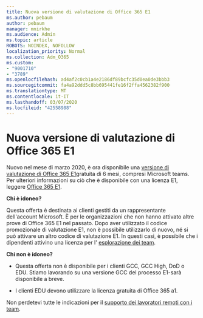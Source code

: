 ```yaml
---
title: Nuova versione di valutazione di Office 365 E1
ms.author: pebaum
author: pebaum
manager: mnirkhe
ms.audience: Admin
ms.topic: article
ROBOTS: NOINDEX, NOFOLLOW
localization_priority: Normal
ms.collection: Adm_O365
ms.custom:
- "9001710"
- "3789"
ms.openlocfilehash: ad4af2c0cb1a4e2186df89bcfc35d0ea0de3bbb3
ms.sourcegitcommit: fa4a92ddd5c8bb695441fe16f2ffa4562382f900
ms.translationtype: MT
ms.contentlocale: it-IT
ms.lasthandoff: 03/07/2020
ms.locfileid: "42558988"
---
```

# <a name="new-office-365-e1-trial"></a>Nuova versione di valutazione di Office 365 E1

Nuovo nel mese di marzo 2020, è ora disponibile una [versione di valutazione di Office 365 E1](https://docs.microsoft.com/MicrosoftTeams/e1-trial-license)gratuita di 6 mesi, compresi Microsoft teams. Per ulteriori informazioni su ciò che è disponibile con una licenza E1, leggere [Office 365 E1](https://www.microsoft.com/microsoft-365/business/office-365-enterprise-e1-business-software).

**Chi è idoneo?**

Questa offerta è destinata ai clienti gestiti da un rappresentante dell'account Microsoft. È per le organizzazioni che non hanno attivato altre prove di Office 365 E1 nel passato. Dopo aver utilizzato il codice promozionale di valutazione E1, non è possibile utilizzarlo di nuovo, né si può attivare un altro codice di valutazione E1. In questi casi, è possibile che i dipendenti attivino una licenza per l' [esplorazione dei team](https://docs.microsoft.com/MicrosoftTeams/teams-exploratory).

**Chi non è idoneo?**

- Questa offerta non è disponibile per i clienti GCC, GCC High, DoD o EDU. Stiamo lavorando su una versione GCC del processo E1-sarà disponibile a breve.

 - I clienti EDU devono utilizzare la licenza gratuita di Office 365 a1.

Non perdetevi tutte le indicazioni per il [supporto dei lavoratori remoti con i team](https://docs.microsoft.com/MicrosoftTeams/support-remote-work-with-teams).
